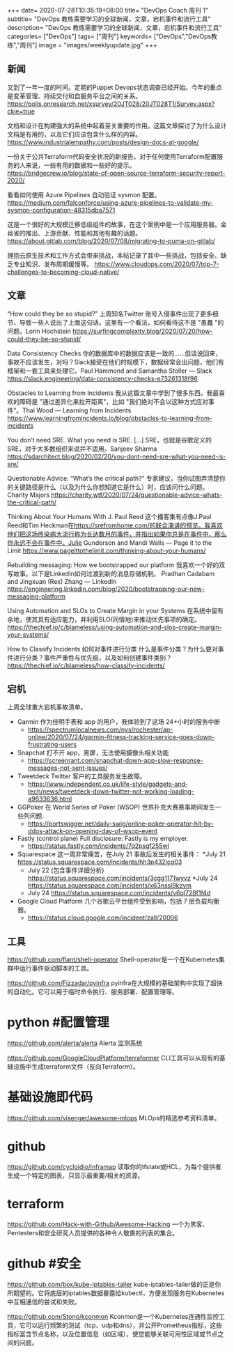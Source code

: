 +++
date= 2020-07-28T10:35:19+08:00
title= "DevOps Coach 周刊 1"
subtitle= "DevOps 教练需要学习的全球新闻，文章，宕机事件和流行工具"
description= "DevOps 教练需要学习的全球新闻，文章，宕机事件和流行工具"
categories= ["DevOps"]
tags= ["周刊"]
keywords= ["DevOps","DevOps教练","周刊"]
image = "images/weeklyupdate.jpg"
+++



## 新闻

又到了一年一度的时间。定期的Puppet Devops状态调查已经开始。今年的重点是变革管理、持续交付和自服务平台之间的关系。
<https://polls.onresearch.net/xsurvey/20JT028/20JT028T1/Survey.aspx?ckie=true>

文档和设计在构建强大的系统中起着至关重要的作用。这篇文章探讨了为什么设计文档是有用的，以及它们应该包含什么样的内容。
<https://www.industrialempathy.com/posts/design-docs-at-google/>

一份关于公共Terraform代码安全状况的新报告。对于任何使用Terraform配置服务的人来说，一些有用的数据和一些好的提示。
<https://bridgecrew.io/blog/state-of-open-source-terraform-security-report-2020/>

看看如何使用 Azure Pipelines 自动验证 sysmon 配置。
<https://medium.com/falconforce/using-azure-pipelines-to-validate-my-sysmon-configuration-48315dba7571>

这是一个很好的大规模迁移低级组件的故事，在这个案例中是一个应用服务器。金丝雀的推出、上游贡献、性能和其他有趣的话题。
<https://about.gitlab.com/blog/2020/07/08/migrating-to-puma-on-gitlab/>

拥抱云原生技术和工作方式会带来挑战，本帖记录了其中一些挑战，包括安全、缺乏专业知识、发布周期缓慢等。
<https://www.cloudops.com/2020/07/top-7-challenges-to-becoming-cloud-native/>

## 文章

“How could they be so stupid?” 上周知名Twitter 账号入侵事件出现了更多细节，导致一些人说出了上面这句话。这里有一个看法，如何看待这不是 "愚蠢 "的问题。Lorin Hochstein
<https://surfingcomplexity.blog/2020/07/20/how-could-they-be-so-stupid/>

Data Consistency Checks 你的数据库中的数据应该是一致的......但话说回来，事故不应该发生，对吗？Slack接受在他们的规模下，数据经常会出问题，他们有框架和一套工具来处理它。Paul Hammond and Samantha Stoller — Slack
<https://slack.engineering/data-consistency-checks-e73261318f96>

Obstacles to Learning from Incidents 我从这篇文章中学到了很多东西。我最喜欢的障碍是 "通过差异化来拉开距离"，比如 "我们绝对不会以这种方式应对事件"。Thai Wood — Learning from Incidents
<https://www.learningfromincidents.io/blog/obstacles-to-learning-from-incidents>

You don’t need SRE. What you need is SRE. […] SRE，也就是谷歌定义的SRE，对于大多数组织来说并不适用。Sanjeev Sharma
<https://sdarchitect.blog/2020/02/20/you-dont-need-sre-what-you-need-is-sre/>

Questionable Advice: “What’s the critical path?” 专家建议，当你试图弄清楚你的关键路径是什么（以及为什么你想知道它是什么）时，应该问什么问题。Charity Majors
<https://charity.wtf/2020/07/24/questionable-advice-whats-the-critical-path/>

Thinking About Your Humans With J. Paul Reed 这个播客集有点像J.Paul Reed和Tim Heckman在<https://srefromhome.com/的联合演讲的预览。我喜欢他们把这场传染病大流行称为长达数月的事件，并指出如果你总是在事件中，那么你永远不会在事件中。Julie> Gunderson and Mandi Walls — Page it to the Limit
<https://www.pageittothelimit.com/thinking-about-your-humans/>

Rebuilding messaging: How we bootstrapped our platform 我喜欢一个好的双写故事。以下是LinkedIn如何过渡到新的消息存储机制。 Pradhan Cadabam and Jingxuan (Rex) Zhang — LinkedIn
<https://engineering.linkedin.com/blog/2020/bootstrapping-our-new-messaging-platform>

Using Automation and SLOs to Create Margin in your Systems 在系统中留有余地，使其具有适应能力，并利用SLO(同情地)来推动优先事项的确定。
<https://thechief.io/c/blameless/using-automation-and-slos-create-margin-your-systems/>

How to Classify Incidents  如何对事件进行分类 什么是事件分类？为什么要对事件进行分类？事件严重性与优先级，以及如何创建事件类别？
<https://thechief.io/c/blameless/how-classify-incidents/>

## 宕机

上周全球重大宕机事故清单。

* Garmin 作为佳明手表和 app 的用户，我体验到了这场 24+小时的服务中断
  * <https://spectrumlocalnews.com/nys/rochester/ap-online/2020/07/24/garmin-fitness-tracking-service-goes-down-frustrating-users>
* Snapchat 打不开 app，黑屏，无法使用摄像头相关功能
  * <https://screenrant.com/snapchat-down-app-slow-response-messages-not-sent-issues/>
* Tweetdeck  Twitter 客户的工具服务发生故障。
  * <https://www.independent.co.uk/life-style/gadgets-and-tech/news/tweetdeck-down-twitter-not-working-loading-a9633636.html>
* GGPoker  在 World Series of Poker (WSOP) 世界扑克大赛赛事期间发生一些列问题.
  * <https://portswigger.net/daily-swig/online-poker-operator-hit-by-ddos-attack-on-opening-day-of-wsop-event>
* Fastly (control plane) Full disclosure: Fastly is my employer.
  * <https://status.fastly.com/incidents/7q2psqf255wl>
* Squarespace  这一周非常痛苦，在July 21 事故后发生的相关事件：
  *July 21  <https://status.squarespace.com/incidents/hh3p432jcq03>
  * July 22 (包含事件详细分析) <https://status.squarespace.com/incidents/3cgg1171wyvz>
  *July 24 <https://status.squarespace.com/incidents/x63nssl9kzvm>
  * July 24 <https://status.squarespace.com/incidents/v6ql728f1f4d>
* Google Cloud Platform 几个谷歌云平台组件受到影响，包括 7 层负载均衡器。
  * <https://status.cloud.google.com/incident/zall/20006>

## 工具

<https://github.com/flant/shell-operator>
Shell-operator是一个在Kubernetes集群中运行事件驱动脚本的工具。

<https://github.com/Fizzadar/pyinfra>
pyinfra在大规模的基础架构中实现了超快的自动化。它可以用于临时命令执行、服务部署、配置管理等。

# python #配置管理

<https://github.com/alerta/alerta>
Alerta 监测系统

<https://github.com/GoogleCloudPlatform/terraformer>
CLI工具可以从现有的基础设施中生成terraform文件（反向Terraform）。

# 基础设施即代码

<https://github.com/visenger/awesome-mlops>
MLOps的精选参考资料清单。

# github

<https://github.com/cycloidio/inframap>
读取你的tfstate或HCL，为每个提供者生成一个特定的图表，只显示最重要/相关的资源。

# terraform

<https://github.com/Hack-with-Github/Awesome-Hacking>
一个为黑客、Pentesters和安全研究人员提供的各种令人敬畏的列表的集合。

# github #安全

<https://github.com/box/kube-iptables-tailer>
kube-iptables-tailer做的正是你所期望的。它将底层的iptables数据暴露给kubectl，方便发现服务在Kubernetes中互相通信的尝试和失败。

<https://github.com/Stono/kconmon>
Kconmon是一个Kubernetes连通性监控工具，它可以运行频繁的测试（tcp、udp和dns），并公开Prometheus指标，这些指标富含节点名称，以及位置信息（如区域），使您能够关联可用性区域或节点之间的问题。
